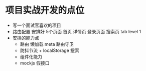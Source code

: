 # 项目实战开发的点位

- 写一个面试官喜欢的项目
- 路由配置 安排好 5个页面
   首页 详情页 登录页面 搜索页 tab level 1
- 安排的能力点
   - 路由 懒加载 meta 路由守卫
   - 防抖节流 + localStorage 搜索
   - 组件化能力
   - mockjs 假接口